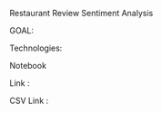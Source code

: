 Restaurant Review Sentiment Analysis


GOAL:

   
Technologies: 

    

Notebook

Link : 

CSV 
Link : 
